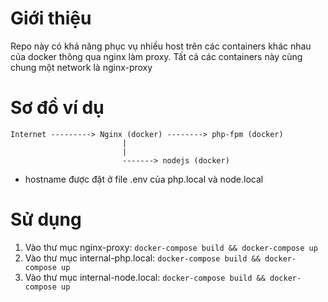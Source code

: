 # Giới thiệu
Repo này có khả năng phục vụ nhiều host trên các containers khác nhau của docker thông qua nginx làm proxy. Tất cả các containers này cùng chung một network là nginx-proxy

# Sơ đồ ví dụ
```
Internet ---------> Nginx (docker) --------> php-fpm (docker)
                         |
                         |
                         -------> nodejs (docker)
```
- hostname được đặt ở file .env của php.local và node.local

# Sử dụng
1. Vào thư mục nginx-proxy: `docker-compose build && docker-compose up`
2. Vào thư mục internal-php.local: `docker-compose build && docker-compose up`
2. Vào thư mục internal-node.local: `docker-compose build && docker-compose up`

